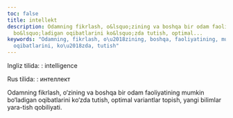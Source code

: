 ```yaml
---
toc: false
title: intellekt
description: Odamning fikrlash, o&lsquo;zining va boshqa bir odam faoliyatining mumkin
  bo&lsquo;ladigan oqibatlarini ko&lsquo;zda tutish, optimal...
keywords: "Odamning, fikrlash, o\u2018zining, boshqa, faoliyatining, mumkin, bo\u2018ladigan,
  oqibatlarini, ko\u2018zda, tutish"
---
```


Ingliz tilida:
:   intelligence

Rus tilida:
:   интеллект

Odamning fikrlash, o‘zining va boshqa bir odam faoliyatining mumkin bo‘ladigan oqibatlarini ko‘zda tutish, optimal variantlar topish, yangi bilimlar yara-tish qobiliyati.
 